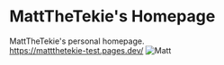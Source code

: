 # MattTheTekie's Homepage
MattTheTekie's personal homepage.\
https://mattthetekie-test.pages.dev/
![Matt](https://avatars.githubusercontent.com/u/94870997)
